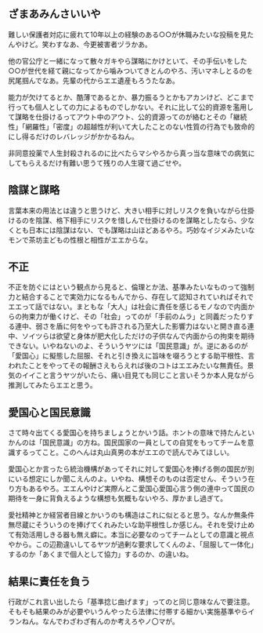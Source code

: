 ﻿## ざまあみんさいいや

難しい保護者対応に疲れて10年以上の経験のある○○が休職みたいな投稿を見たんやけど。笑わすなあ、今更被害者ヅラかあ。

他の官公庁と一緒になって散々ガキやら謀略にかけといて、その手伝いをした○○が世代を経て親になってから噛みついてきとんのやろ、汚いマネしとるのを尻尾掴んでなあ。先輩の代からエエ遺産もろうたなあ。

能力が欠けてるとか、酷薄であるとか、暴力振るうとかもアカンけど、どこまで行っても個人としての力によるものでしかない。それに比して公的資源を濫用して謀略を仕掛けるってアウト中のアウト、公的資源ってのが絡むとその「継続性」「網羅性」「密度」の超越性が利いて大したことのない性質の行為でも致命的にし得るだけのレバレッジがかかるねん。

非同意投薬で人生封殺されるのに比べたらマシやろから真っ当な意味での病気にしてもらえるだけ有難い思うて残りの人生寝て過ごせや。


## 陰謀と謀略

言葉本来の用法とは違うと思うけど、大きい相手に対しリスクを負いながら仕掛けるのを陰謀、格下相手にリスクを惜しんで仕掛けるのを謀略としたなら、少なくとも日本には陰謀はない、でも謀略は山ほどあるやろ。巧妙なイジメみたいなモンで茶坊主どもの性根と相性がエエからな。


## 不正

不正を防ぐにはという観点から見ると、倫理とか法、基準みたいなものって強制力と結合することで実効力になるもんでから、存在して認知されていればそれでエエって話ではない。まともな「大人」は社会に責任を感じるモノなので内面からの拘束力が働くけど、その「社会」ってのが「手前のムラ」と同義だったりする連中、弱さを盾に何をやっても許される乃至大した影響力はないと開き直る連中、ソイツらは欲望と身体が肥大化しただけの子供なんで内面からの拘束を期待できない。いやねないのよ、そういうヤツには「国民意識」が。逆にあるのが「愛国心」に擬態した屈服、それと引き換えに旨味を啜ろうとする助平根性、言われたことをやってその報酬さえもらえれば後のコトはエエみたいな無責任。景気のイイこと言うヤツがいたら、痛い目見ても同じこと言いそうか本人見ながら推測してみたらエエと思う。


## 愛国心と国民意識

さて時々出てくる愛国心を持ちましょうとかいう話。ホントの意味で持たんといかんのは「国民意識」の方ね。国民国家の一員としての自覚をもってチームを意識するってこと。このへんは丸山真男の本がエエので読んでみてほしい。

愛国心とか言ったら統治機構があってそれに対して愛国心を捧げる側の国民が別にいる想定にしか聞こえんのよ。いやね、構想そのものは否定せん、そういう在り方もあるやろ。エエんやけど実際んとこ愛国心愛国心言う側の連中って国民の期待を一身に背負えるような構想も気概もないやろ、厚かまし過ぎて。

愛社精神とか経営者目線とかいうのも構造はこれに似とると思う。なんか無条件無尽蔵にそういうのを捧げてくれみたいな助平根性しか感じん。それを受け止めて有効活用しきる器も無え癖に。本当に必要なのってチームとしての意識と視点やから。この辺勘違いしてるヤツが過剰な要求してくんのよ、「屈服して一体化」するのか「あくまで個人として協力」するのか、の違いね。


## 結果に責任を負う

行政がこれ言い出したら「基準捻じ曲げます」ってのと同じ意味なんで要注意。そもそも結果のみが必要やいうんやったら法律に付帯する細かい実施基準やらイランねん。なんでわざわざ有んのか考えろやノ〇マが。
